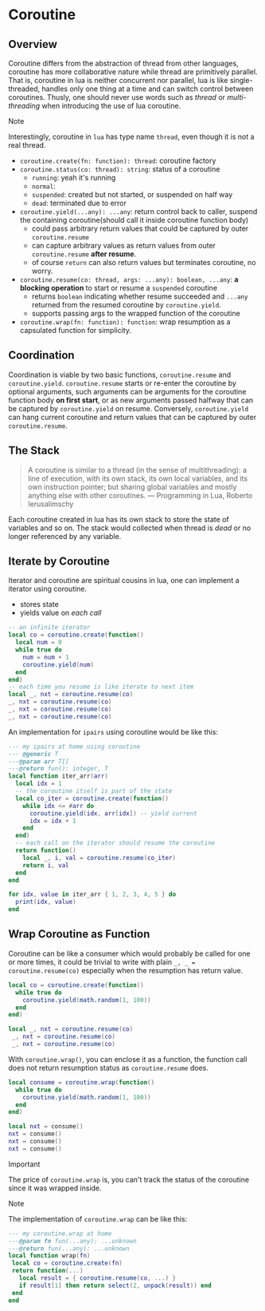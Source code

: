 # Coroutine

## Overview

Coroutine differs from the abstraction of thread from other languages, coroutine has more collaborative nature while thread are primitively parallel.
That is, coroutine in lua is neither concurrent nor parallel, lua is like single-threaded, handles only one thing at a time and can switch control between coroutines.
Thusly, one should never use words such as *thread* or *multi-threading* when introducing the use of lua coroutine.

> [!NOTE]
> Interestingly, coroutine in `lua` has type name `thread`, even though it is not a real thread.

- `coroutine.create(fn: function): thread`: coroutine factory
- `coroutine.status(co: thread): string`: status of a coroutine
    - `running`: yeah it's running
    - `normal`:
    - `suspended`: created but not started, or suspended on half way
    - `dead`: terminated due to error
- `coroutine.yield(...any): ...any`: return control back to caller, suspend the containing coroutine(should call it inside coroutine function body)
    - could pass arbitrary return values that could be captured by outer `coroutine.resume`
    - can capture arbitrary values as return values from outer `coroutine.resume` **after resume**.
    - of course `return` can also return values but terminates coroutine, no worry.
- `coroutine.resume(co: thread, args: ...any): boolean, ...any`: **a blocking operation** to start or resume a `suspended` coroutine
    - returns `boolean` indicating whether resume succeeded and `...any` returned from the resumed coroutine by `coroutine.yield`.
    - supports passing args to the wrapped function of the coroutine
- `coroutine.wrap(fn: function): function`: wrap resumption as a capsulated function for simplicity.

## Coordination

Coordination is viable by two basic functions, `coroutine.resume` and `coroutine.yield`.
`coroutine.resume` starts or re-enter the coroutine by optional arguments, such arguments can be arguments for the coroutine function body **on first start**, or as new arguments passed halfway that can be captured by `coroutine.yield` on resume.
Conversely, `coroutine.yield` can hang current coroutine and return values that can be captured by outer `coroutine.resume`.

## The Stack

> A coroutine is similar to a thread (in the sense of multithreading): a line of execution, with its own stack, its own local variables, and its own instruction pointer;
> but sharing global variables and mostly anything else with other coroutines.
> — Programming in Lua, Roberto Ierusalimschy

Each coroutine created in lua has its own stack to store the state of variables and so on. The stack would collected when thread is *dead* or no longer referenced by any variable.

## Iterate by Coroutine

Iterator and coroutine are spiritual cousins in lua, one can implement a iterator using coroutine.

- stores state
- yields value on *each call*

```lua
-- an infinite iterator
local co = coroutine.create(function()
  local num = 0
  while true do
    num = num + 1
    coroutine.yield(num)
  end
end)
-- each time you resume is like iterate to next item
local _, nxt = coroutine.resume(co)
_, nxt = coroutine.resume(co)
_, nxt = coroutine.resume(co)
_, nxt = coroutine.resume(co)
```

An implementation for `ipairs` using coroutine would be like this:

```lua
--- my ipairs at home using coroutine
--- @generic T
---@param arr T[]
---@return fun(): integer, T
local function iter_arr(arr)
  local idx = 1
  -- the coroutine itself is part of the state
  local co_iter = coroutine.create(function()
    while idx <= #arr do
      coroutine.yield(idx, arr[idx]) -- yield current
      idx = idx + 1
    end
  end)
  -- each call on the iterator should resume the coroutine
  return function()
    local _, i, val = coroutine.resume(co_iter)
    return i, val
  end
end

for idx, value in iter_arr { 1, 2, 3, 4, 5 } do
  print(idx, value)
end
```

## Wrap Coroutine as Function

Coroutine can be like a consumer which would probably be called for one or more times, it could be trivial  to write with plain `_, _ = coroutine.resume(co)` especially when the resumption has return value.

```lua
local co = coroutine.create(function()
  while true do
    coroutine.yield(math.random(1, 100))
  end
end)

local _, nxt = coroutine.resume(co)
 _, nxt = coroutine.resume(co)
 _, nxt = coroutine.resume(co)
```

With `coroutine.wrap()`, you can enclose it as a function, the function call does not return resumption status as `coroutine.resume` does.

```lua
local consume = coroutine.wrap(function()
  while true do
    coroutine.yield(math.random(1, 100))
  end
end)

local nxt = consume()
nxt = consume()
nxt = consume()
nxt = consume()
```

> [!IMPORTANT]
> The price of `coroutine.wrap` is, you can't track the status of the coroutine since it was wrapped inside.

> [!NOTE]
> The implementation of `coroutine.wrap` can be like this:
>```lua
>--- my coroutine.wrap at home
>---@param fn fun(...any): ...unknown
>---@return fun(...any): ...unknown
>local function wrap(fn)
>  local co = coroutine.create(fn)
>  return function(...)
>    local result = { coroutine.resume(co, ...) }
>    if result[1] then return select(2, unpack(result)) end
>  end
>end
>```
